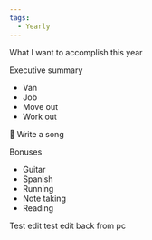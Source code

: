 ```yaml
---
tags:
  - Yearly
---
```

What I want to accomplish this year

  

Executive summary

- Van
- Job
- Move out
- Work out

🎤
Write a song 
  

Bonuses

- Guitar
- Spanish
- Running
- Note taking
- Reading

Test edit
test edit back from pc
